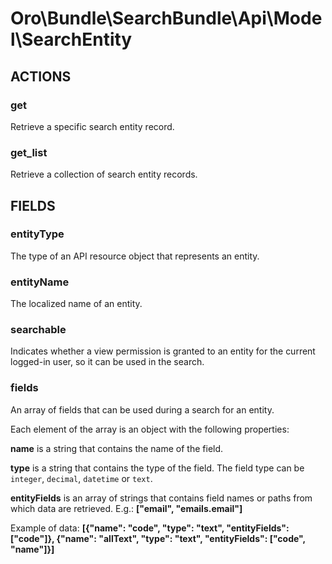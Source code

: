 # Oro\Bundle\SearchBundle\Api\Model\SearchEntity

## ACTIONS  

### get

Retrieve a specific search entity record.

### get_list

Retrieve a collection of search entity records.

## FIELDS

### entityType

The type of an API resource object that represents an entity.

### entityName

The localized name of an entity.

### searchable

Indicates whether a view permission is granted to an entity for the current logged-in user, so it can be used in the search.

### fields

An array of fields that can be used during a search for an entity.

Each element of the array is an object with the following properties:

**name** is a string that contains the name of the field.

**type** is a string that contains the type of the field. The field type can be `integer`, `decimal`, `datetime` or `text`.

**entityFields** is an array of strings that contains field names or paths from which data are retrieved. E.g.: **\["email", "emails.email"\]**

Example of data: **\[{"name": "code", "type": "text", "entityFields": \["code"\]}, {"name": "allText", "type": "text", "entityFields": \["code", "name"\]}\]**
